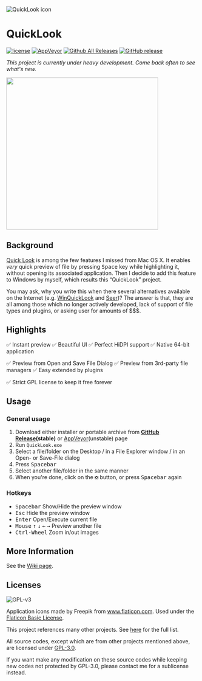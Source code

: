 ![QuickLook icon](https://cloud.githubusercontent.com/assets/1687847/26008086/060d9cca-374c-11e7-9345-7f0f0f91a421.png)

# QuickLook

[![license](https://img.shields.io/github/license/xupefei/QuickLook.svg)](https://www.gnu.org/licenses/lgpl-3.0.en.html)
[![AppVeyor](https://img.shields.io/appveyor/ci/xupefei/QuickLook.svg)](https://ci.appveyor.com/project/xupefei/QuickLook)
[![Github All Releases](https://img.shields.io/github/downloads/xupefei/QuickLook/total.svg)](https://github.com/xupefei/QuickLook/releases)
[![GitHub release](https://img.shields.io/github/release/xupefei/QuickLook.svg)](https://github.com/xupefei/QuickLook/releases/latest)

*This project is currently under heavy development. Come back often to see what's new.*

<img src="http://pooi.moe/QuickLook/sample.gif?2" width="400">

## Background
[Quick Look](https://en.wikipedia.org/wiki/Quick_Look) is among the few features I missed from Mac OS X. It enables *very* quick preview of file by pressing <kbd>Space</kbd> key while highlighting it, without opening its associated application. Then I decide to add this feature to Windows by myself, which results this “QuickLook” project.

You may ask, why you write this when there several alternatives available on the Internet (e.g. [WinQuickLook](https://github.com/shibayan/WinQuickLook) and [Seer](https://github.com/ccseer/Seer))? The answer is that, they are all among those which no longer actively developed, lack of support of file types and plugins, or asking user for amounts of $$$.

## Highlights

✅ Instant preview
✅ Beautiful UI
✅ Perfect HiDPI support
✅ Native 64-bit application

✅ Preview from Open and Save File Dialog
✅ Preview from 3rd-party file managers
✅ Easy extended by plugins 

✅ Strict GPL license to keep it free forever

## Usage

### General usage

 1. Download either installer or portable archive from **[GitHub Release](https://github.com/xupefei/QuickLook/releases)(stable)** or [AppVeyor](https://ci.appveyor.com/project/xupefei/quicklook/build/artifacts)(unstable) page
 2. Run `QuickLook.exe`
 3. Select a file/folder on the Desktop / in a File Explorer window / in an Open- or Save-File dialog
 4. Press <kbd>Spacebar</kbd>
 5. Select another file/folder in the same manner
 6. When you're done, click on the `❎` button, or press <kbd>Spacebar</kbd> again

### Hotkeys

 - <kbd>Spacebar</kbd> Show/Hide the preview window
 - <kbd>Esc</kbd> Hide the preview window
 - <kbd>Enter</kbd> Open/Execute current file
 - <kbd>Mouse️</kbd> <kbd>↑</kbd> <kbd>↓</kbd> <kbd>←</kbd> <kbd>→</kbd> Preview another file
 - <kbd>Ctrl-Wheel</kbd> Zoom in/out images

## More Information

See the [Wiki page](https://github.com/xupefei/QuickLook/wiki).

## Licenses

![GPL-v3](https://www.gnu.org/graphics/gplv3-127x51.png)

Application icons made by Freepik from www.flaticon.com. Used under the [Flaticon Basic License](http://file000.flaticon.com/downloads/license/license.pdf).

This project references many other projects. See [here](https://github.com/xupefei/QuickLook/wiki/On-the-Shoulders-of-Giants) for the full list.

All source codes, except which are from other projects mentioned above, are licensed under [GPL-3.0](https://opensource.org/licenses/GPL-3.0).

If you want make any modification on these source codes while keeping new codes not protected by GPL-3.0, please contact me for a sublicense instead.

